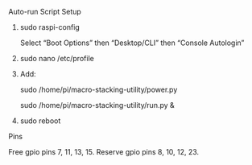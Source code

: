 Auto-run Script Setup

1. sudo raspi-config

    Select “Boot Options” then “Desktop/CLI” then “Console Autologin”

2. sudo nano /etc/profile
3. Add:

    sudo /home/pi/macro-stacking-utility/power.py
    
    sudo /home/pi/macro-stacking-utility/run.py &

4. sudo reboot


Pins

Free gpio pins 7, 11, 13, 15.
Reserve gpio pins 8, 10, 12, 23.
